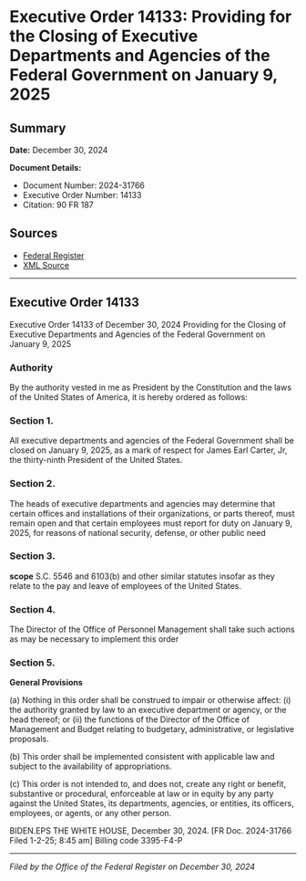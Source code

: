 # Executive Order 14133: Providing for the Closing of Executive Departments and Agencies of the Federal Government on January 9, 2025

## Summary

**Date:** December 30, 2024

**Document Details:**
- Document Number: 2024-31766
- Executive Order Number: 14133
- Citation: 90 FR 187

## Sources
- [Federal Register](https://www.federalregister.gov/documents/2025/01/03/2024-31766/providing-for-the-closing-of-executive-departments-and-agencies-of-the-federal-government-on-january)
- [XML Source](https://www.federalregister.gov/documents/full_text/xml/2025/01/03/2024-31766.xml)

---

## Executive Order 14133

Executive Order 14133 of December 30, 2024
Providing for the Closing of Executive Departments and Agencies of the Federal Government on January 9, 2025
### Authority

By the authority vested in me as President by the Constitution and the laws of the United States of America, it is hereby ordered as follows:
### Section 1.

All executive departments and agencies of the Federal Government shall be closed on January 9, 2025, as a mark of respect for James Earl Carter, Jr, the thirty-ninth President of the United States.
### Section 2.

The heads of executive departments and agencies may determine that certain offices and installations of their organizations, or parts thereof, must remain open and that certain employees must report for duty on January 9, 2025, for reasons of national security, defense, or other public need
### Section 3.

**scope**
S.C. 5546 and 6103(b) and other similar statutes insofar as they relate to the pay and leave of employees of the United States.
### Section 4.

The Director of the Office of Personnel Management shall take such actions as may be necessary to implement this order
### Section 5.

**General Provisions**

(a) Nothing in this order shall be construed to impair or otherwise affect:
    (i) the authority granted by law to an executive department or agency, or the head thereof; or 
    (ii) the functions of the Director of the Office of Management and Budget relating to budgetary, administrative, or legislative proposals.

(b) This order shall be implemented consistent with applicable law and subject to the availability of appropriations.

(c) This order is not intended to, and does not, create any right or benefit, substantive or procedural, enforceable at law or in equity by any party against the United States, its departments, agencies, or entities, its officers, employees, or agents, or any other person.

BIDEN.EPS
THE WHITE HOUSE,
December 30, 2024.
[FR Doc. 2024-31766
Filed 1-2-25; 8:45 am]
Billing code 3395-F4-P

---

*Filed by the Office of the Federal Register on December 30, 2024*
